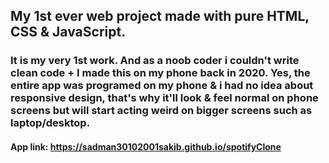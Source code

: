 ## My 1st ever web project made with pure HTML, CSS & JavaScript.
### It is my very 1st work. And as a noob coder i couldn't write clean code + I made this on my phone back in 2020. Yes, the entire app was programed on my phone & i had no idea about responsive design, that's why it'll look & feel normal on phone screens but will start acting weird on bigger screens such as laptop/desktop.
#### App link: https://sadman30102001sakib.github.io/spotifyClone
